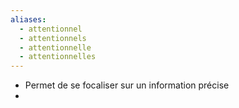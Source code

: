 ```yaml
---
aliases:
  - attentionnel
  - attentionnels
  - attentionnelle
  - attentionnelles
---
```



- Permet de se focaliser sur un information précise
- 